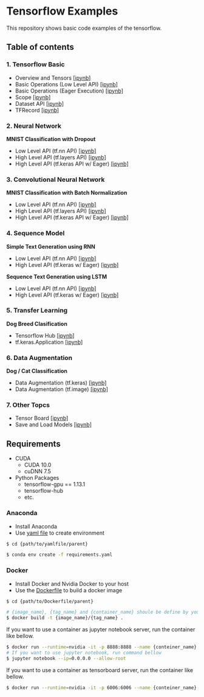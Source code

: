# Tensorflow Examples
This repository shows basic code examples of the tensorflow.

## Table of contents
### 1. Tensorflow Basic
- Overview and Tensors [[ipynb]](notebooks/1_TensorflowBasic/1_Overview_and_Tensors.ipynb)
- Basic Operations (Low Level API) [[ipynb]](notebooks/1_TensorflowBasic/2_BasicOperation.ipynb)
- Basic Operations (Eager Execution) [[ipynb]](notebooks/1_TensorflowBasic/3_BasicOperation_Eager.ipynb)
- Scope [[ipynb]](notebooks/1_TensorflowBasic/4_Scope.ipynb)
- Dataset API [[ipynb]](notebooks/1_TensorflowBasic/5_DatasetAPI.ipynb)
- TFRecord [[ipynb]](notebooks/1_TensorflowBasic/6_TFRecord.ipynb)

### 2. Neural Network
__MNIST Classification with Dropout__
- Low Level API (tf.nn API) [[ipynb]](notebooks/2_NeuralNetwork/1_LowLevelAPI.ipynb)
- High Level API (tf.layers API) [[ipynb]](notebooks/2_NeuralNetwork/2_HighLevelAPI_1.ipynb)
- High Level API (tf.keras API w/ Eager) [[ipynb]](notebooks/2_NeuralNetwork/2_HighLevelAPI_2.ipynb)

### 3. Convolutional Neural Network
__MNIST Classification with Batch Normalization__
- Low Level API (tf.nn API) [[ipynb]](notebooks/3_ConvolutionalNetwork/1_LowLevelAPI.ipynb)
- High Level API (tf.layers API) [[ipynb]](notebooks/3_ConvolutionalNetwork/2_HighLevelAPI_1.ipynb)
- High Level API (tf.keras API w/ Eager) [[ipynb]](notebooks/3_ConvolutionalNetwork/2_HighLevelAPI_2.ipynb)

### 4. Sequence Model
__Simple Text Generation using RNN__
- Low Level API (tf.nn API) [[ipynb]](notebooks/4_SequenceModel/1-1_LowLevelAPI.ipynb)
- High Level API (tf.keras w/ Eager) [[ipynb]](notebooks/4_SequenceModel/1-2_HighLevelAPI.ipynb)

__Sequence Text Generation using LSTM__
- Low Level API (tf.nn API) [[ipynb]](notebooks/4_SequenceModel/2-1_LowLevelAPI.ipynb)
- High Level API (tf.keras w/ Eager) [[ipynb]](notebooks/4_SequenceModel/2-2_HighLevelAPI.ipynb)

### 5. Transfer Learning
__Dog Breed Clasification__
- Tensorflow Hub [[ipynb]](notebooks/5_TransferLearning/1_TensorflowHub.ipynb)
- tf.keras.Application [[ipynb]](notebooks/5_TransferLearning/2_KerasApplication.ipynb)

### 6. Data Augmentation
__Dog / Cat Classification__
- Data Augmentation (tf.keras) [[ipynb]](notebooks/6_DataAugmentation/1_UsingKeras.ipynb)
- Data Augmentation (tf.image) [[ipynb]](notebooks/6_DataAugmentation/2_UsingTF.ipynb)

### 7. Other Topcs
- Tensor Board [[ipynb]](notebooks/7_OtherTopics/1_TensorBoard.ipynb)
- Save and Load Models [[ipynb]](notebooks/7_OtherTopics/2_SaveAndLoadModels.ipynb)

## Requirements
- CUDA
  - CUDA 10.0
  - cuDNN 7.5
- Python Packages
  - tensorflow-gpu == 1.13.1
  - tensorflow-hub
  - etc.

### Anaconda
- Install Anaconda
- Use [yaml file](environments/requirements.yaml) to create environment

```bash
$ cd {path/to/yamlfile/parent}

$ conda env create -f requirements.yaml
```

### Docker
- Install Docker and Nvidia Docker to your host
- Use the [Dockerfile](environments/Dockerfile) to build a docker image

```bash
$ cd {path/to/Dockerfile/parent}

# {image_name}, {tag_name} and {container_name} shoule be define by yourself
$ docker build -t {image_name}/{tag_name} .
```
If you want to use a container as jupyter notebook server, run the container like bellow.

```bash
$ docker run --runtime=nvidia -it -p 8888:8888 --name {conteiner_name} {image_name}/{tag_name}
# If you want to use jupyter notebook, run command bellow
$ jupyter notebook --ip=0.0.0.0 --allow-root
```

If you want to use a container as tensorboard server, run the container like bellow.

```bash
$ docker run --runtime=nvidia -it -p 6006:6006 --name {conteiner_name} {image_name}/{tag_name}
```
